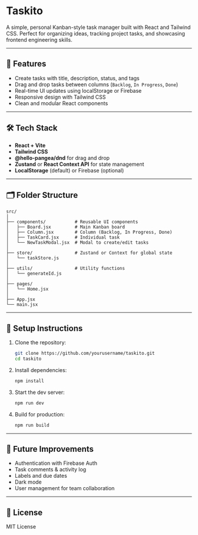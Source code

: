 # Taskito

A simple, personal Kanban-style task manager built with React and Tailwind CSS. Perfect for organizing ideas, tracking project tasks, and showcasing frontend engineering skills.

---

## 🚀 Features

* Create tasks with title, description, status, and tags
* Drag and drop tasks between columns (`Backlog`, `In Progress`, `Done`)
* Real-time UI updates using localStorage or Firebase
* Responsive design with Tailwind CSS
* Clean and modular React components

---

## 🛠 Tech Stack

* **React + Vite**
* **Tailwind CSS**
* **@hello-pangea/dnd** for drag and drop
* **Zustand** or **React Context API** for state management
* **LocalStorage** (default) or Firebase (optional)

---

## 🗂 Folder Structure

```
src/
│
├── components/           # Reusable UI components
│   ├── Board.jsx         # Main Kanban board
│   ├── Column.jsx        # Column (Backlog, In Progress, Done)
│   ├── TaskCard.jsx      # Individual task
│   └── NewTaskModal.jsx  # Modal to create/edit tasks
│
├── store/                # Zustand or Context for global state
│   └── taskStore.js
│
├── utils/                # Utility functions
│   └── generateId.js
│
├── pages/
│   └── Home.jsx
│
├── App.jsx
└── main.jsx
```

---

## 🧪 Setup Instructions

1. Clone the repository:

   ```bash
   git clone https://github.com/yourusername/taskito.git
   cd taskito
   ```

2. Install dependencies:

   ```bash
   npm install
   ```

3. Start the dev server:

   ```bash
   npm run dev
   ```

4. Build for production:

   ```bash
   npm run build
   ```

---

## 🧠 Future Improvements

* Authentication with Firebase Auth
* Task comments & activity log
* Labels and due dates
* Dark mode
* User management for team collaboration

---

## 📄 License

MIT License
